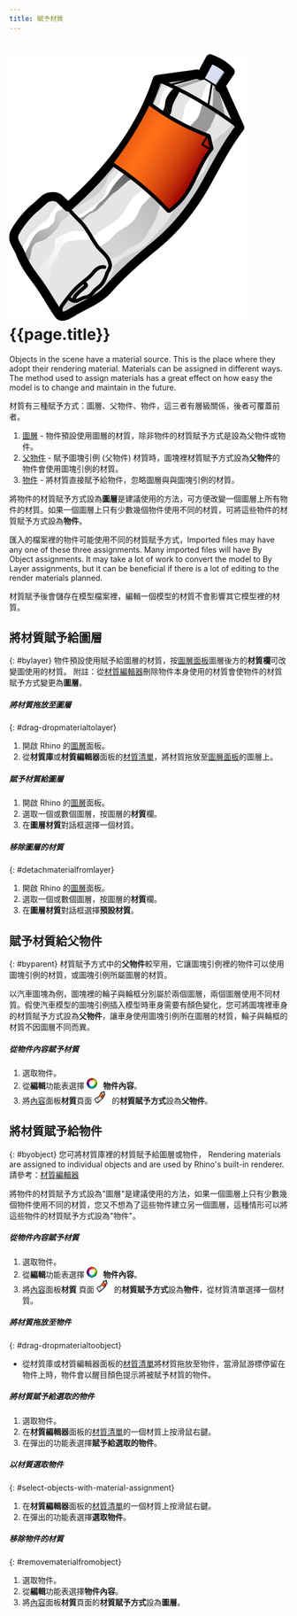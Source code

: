 ```yaml
---
title: 賦予材質
---
```


# ![images/paint.svg](images/paint.svg) {{page.title}}
Objects in the scene have a material source. This is the place where they adopt their rendering material.  Materials can be assigned in different ways. The method used to assign materials has a great effect on how easy the model is to change and maintain in the future.

材質有三種賦予方式：圖層、父物件、物件，這三者有層級關係，後者可覆蓋前者。

 1. [圖層](#bylayer) - 物件預設使用圖層的材質，除非物件的材質賦予方式是設為父物件或物件。
 2. [父物件](#byparent) - 賦予圖塊引例 (父物件) 材質時，圖塊裡材質賦予方式設為**父物件**的物件會使用圖塊引例的材質。
 3. [物件](#byobject) - 將材質直接賦予給物件，忽略圖層與與圖塊引例的材質。

將物件的材質賦予方式設為**圖層**是建議使用的方法，可方便改變一個圖層上所有物件的材質。如果一個圖層上只有少數幾個物件使用不同的材質，可將這些物件的材質賦予方式設為**物件**。

匯入的檔案裡的物件可能使用不同的材質賦予方式，Imported files may have any one of these three assignments. Many imported files will have By Object assignments.  It may take a lot of work to convert the model to By Layer assignments, but it can be beneficial if there is a lot of editing to the render materials planned.

材質賦予後會儲存在模型檔案裡，編輯一個模型的材質不會影響其它模型裡的材質。

## 將材質賦予給圖層
{: #bylayer}
物件預設使用賦予給圖層的材質，按[圖層面板](http://docs.mcneel.com/rhino/5/help/en-us/commands/layer.htm)圖層後方的**材質欄**可改變圖使用的材質。
附註：從[材質編輯器](material-editor.html)刪除物件本身使用的材質會使物件的材質賦予方式變更為**圖層**。

##### 將材質拖放至圖層
{: #drag-dropmaterialtolayer}
1. 開啟 Rhino 的[圖層](http://docs.mcneel.com/rhino/5/help/en-us/commands/layer.htm)面板。
1. 從**材質庫**或**材質編輯器**面板的[材質清單](material-editor.html#material_list)，將材質拖放至[圖層面板](http://docs.mcneel.com/rhino/5/help/en-us/commands/layer.htm)的圖層上。

##### 賦予材質給圖層
1. 開啟 Rhino 的[圖層](http://docs.mcneel.com/rhino/5/help/en-us/commands/layer.htm)面板。
1. 選取一個或數個圖層，按圖層的**材質**欄。
1. 在**圖層材質**對話框選擇一個材質。

##### 移除圖層的材質
{: #detachmaterialfromlayer}
1. 開啟 Rhino 的[圖層](http://docs.mcneel.com/rhino/5/help/en-us/commands/layer.htm)面板。
1. 選取一個或數個圖層，按圖層的**材質**欄。
1. 在**圖層材質**對話框選擇**預設材質**。

## 賦予材質給父物件
{: #byparent}
材質賦予方式中的**父物件**較罕用，它讓圖塊引例裡的物件可以使用圖塊引例的材質，或圖塊引例所屬圖層的材質。

以汽車圖塊為例，圖塊裡的輪子與輪框分別屬於兩個圖層，兩個圖層使用不同材質。假使汽車模型的圖塊引例插入模型時車身需要有顏色變化，您可將圖塊裡車身的材質賦予方式設為**父物件**，讓車身使用圖塊引例所在圖層的材質，輪子與輪框的材質不因圖層不同而異。

##### 從物件內容賦予材質
1. 選取物件。
1. 從**編輯**功能表選擇 ![images/properties.png](images/properties.png) **物件內容**。
1. 將[內容](properties-object.html)面板**材質**頁面 ![images/materialtab.png](images/materialtab.png) 的**材質賦予方式**設為**父物件**。

## 將材質賦予給物件
{: #byobject}
您可將材質庫裡的材質賦予給圖層或物件， Rendering materials are assigned to individual objects and are used by Rhino's built-in renderer.
請參考：[材質編輯器](material-editor.html)

將物件的材質賦予方式設為"圖層"是建議使用的方法，如果一個圖層上只有少數幾個物件使用不同的材質，您又不想為了這些物件建立另一個圖層，這種情形可以將這些物件的材質賦予方式設為"物件"。

##### 從物件內容賦予材質
1. 選取物件。
1. 從**編輯**功能表選擇 ![images/properties.png](images/properties.png) **物件內容**。
1. 將[內容](properties-object.html)面板**材質** 頁面 ![images/materialtab.png](images/materialtab.png) 的**材質賦予方式**設為**物件**，從材質清單選擇一個材質。

##### 將材質拖放至物件
{: #drag-dropmaterialtoobject}

 * 從材質庫或材質編輯器面板的[材質清單](material-editor.html#material_list)將材質拖放至物件，當滑鼠游標停留在物件上時，物件會以醒目顏色提示將被賦予材質的物件。

##### 將材質賦予給選取的物件
1. 選取物件。
1. 在**材質編輯器**面板的[材質清單](material-editor.html#material_list)的一個材質上按滑鼠右鍵。
1. 在彈出的功能表選擇**賦予給選取的物件**。

##### 以材質選取物件
{: #select-objects-with-material-assignment}
1. 在**材質編輯器**面板的[材質清單](material-editor.html#material_list)的一個材質上按滑鼠右鍵。
1. 在彈出的功能表選擇**選取物件**。

##### 移除物件的材質
{: #removematerialfromobject}
1. 選取物件。
1. 從**編輯**功能表選擇**物件內容**。
1. 將[內容](properties-object.html)面板**材質**頁面的**材質賦予方式**設為**圖層**。
